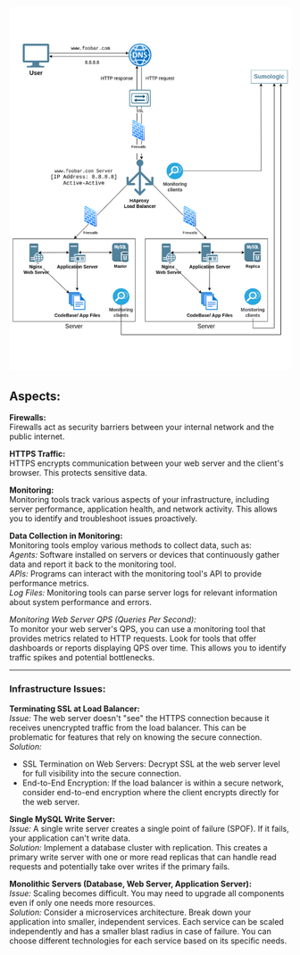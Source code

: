 ![whiteboard](Task2.drawio.png)
## Aspects:   
   
**Firewalls:**   
Firewalls act as security barriers between your internal network and the public internet.   
   
**HTTPS Traffic:**   
HTTPS encrypts communication between your web server and the client's browser. This protects sensitive data.   
   
**Monitoring:**   
Monitoring tools track various aspects of your infrastructure, including server performance, application health, and network activity. This allows you to identify and troubleshoot issues proactively.   

**Data Collection in Monitoring:**   
Monitoring tools employ various methods to collect data, such as:   
*Agents:* Software installed on servers or devices that continuously gather data and report it back to the monitoring tool.   
*APIs:* Programs can interact with the monitoring tool's API to provide performance metrics.   
*Log Files:* Monitoring tools can parse server logs for relevant information about system performance and errors.   

*Monitoring Web Server QPS (Queries Per Second):*   
To monitor your web server's QPS, you can use a monitoring tool that provides metrics related to HTTP requests. Look for tools that offer dashboards or reports displaying QPS over time. This allows you to identify traffic spikes and potential bottlenecks.   
***

### Infrastructure Issues:
   
**Terminating SSL at Load Balancer:**   
*Issue:* The web server doesn't "see" the HTTPS connection because it receives unencrypted traffic from the load balancer. This can be problematic for features that rely on knowing the secure connection.   
*Solution:*   
- SSL Termination on Web Servers: Decrypt SSL at the web server level for full visibility into the secure connection.   
- End-to-End Encryption: If the load balancer is within a secure network, consider end-to-end encryption where the client encrypts directly for the web server.   
   
**Single MySQL Write Server:**   
*Issue:* A single write server creates a single point of failure (SPOF). If it fails, your application can't write data.   
*Solution:* Implement a database cluster with replication. This creates a primary write server with one or more read replicas that can handle read requests and potentially take over writes if the primary fails.  
    
**Monolithic Servers (Database, Web Server, Application Server):**   
*Issue:* Scaling becomes difficult. You may need to upgrade all components even if only one needs more resources.   
*Solution:* Consider a microservices architecture. Break down your application into smaller, independent services. Each service can be scaled independently and has a smaller blast radius in case of failure. You can choose different technologies for each service based on its specific needs.   
   